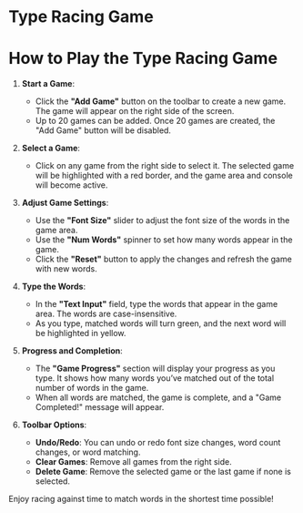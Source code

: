 # Type Racing Game

# How to Play the Type Racing Game

1. **Start a Game**:
   - Click the **"Add Game"** button on the toolbar to create a new game. The game will appear on the right side of the screen.
   - Up to 20 games can be added. Once 20 games are created, the "Add Game" button will be disabled.

2. **Select a Game**:
   - Click on any game from the right side to select it. The selected game will be highlighted with a red border, and the game area and console will become active.

3. **Adjust Game Settings**:
   - Use the **"Font Size"** slider to adjust the font size of the words in the game area.
   - Use the **"Num Words"** spinner to set how many words appear in the game.
   - Click the **"Reset"** button to apply the changes and refresh the game with new words.

4. **Type the Words**:
   - In the **"Text Input"** field, type the words that appear in the game area. The words are case-insensitive.
   - As you type, matched words will turn green, and the next word will be highlighted in yellow.

5. **Progress and Completion**:
   - The **"Game Progress"** section will display your progress as you type. It shows how many words you’ve matched out of the total number of words in the game.
   - When all words are matched, the game is complete, and a "Game Completed!" message will appear.

6. **Toolbar Options**:
   - **Undo/Redo**: You can undo or redo font size changes, word count changes, or word matching.
   - **Clear Games**: Remove all games from the right side.
   - **Delete Game**: Remove the selected game or the last game if none is selected.

Enjoy racing against time to match words in the shortest time possible!
